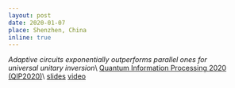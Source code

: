 ```yaml
---
layout: post
date: 2020-01-07
place: Shenzhen, China
inline: true
---
```


*Adaptive circuits exponentially outperforms parallel ones for <br> universal unitary inversion*\\
[Quantum Information Processing 2020 (QIP2020)](https://qipconference.org/2020/)\\
<a href="{{'/assets/talks/2020_01_QIP20.pdf' | relative_url }}" class="btn btn-sm z-depth-0" role="button">slides</a>
<a href="{{'https://www.koushare.com/video/videodetail/4186'}}" class="btn btn-sm z-depth-0" role="button">video</a>

